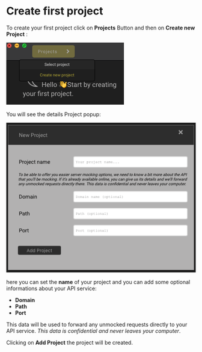 # Create first project

To create your first project click on **Projects** Button and then on **Create new Project** :

![Create new Project](../Images/createnewproject.png 'Create new Project')

You will see the details Project popup:

![Create new Project](../Images/projectdetails.png 'Create new Project')

here you can set the **name** of your project and you can add some optional informations about your API service:

- **Domain**
- **Path**
- **Port**

This data will be used to forward any unmocked requests directly to your API service. _This data is confidential and never leaves your computer_.

Clicking on **Add Project** the project will be created.
